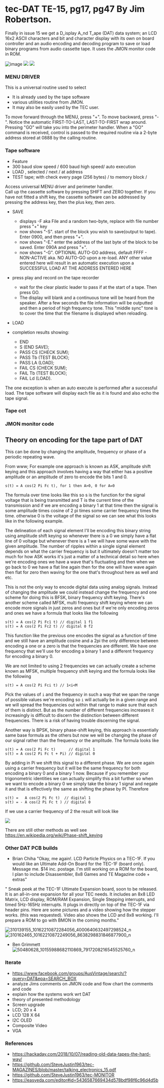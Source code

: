 # tec-DAT TE-15, pg17, pg47 By Jim Robertson. 

Finally in issue 15 we get a D_isplay A_nd T_ape (DAT) data system; an LCD 16x2 ASCII characters and bit and character display with its own on board controller and an audio encoding and decoding program to save or load binary programs from audio cassette tape. It uses the JMON monitor code in ROM. 

![image](https://user-images.githubusercontent.com/58069246/194963611-d41bad0c-b4dc-4c26-b323-f16f9e48dcba.png)
![](https://github.com/SteveJustin1963/tec-DAT/blob/master/pics/ccxx33.png)
![](https://github.com/SteveJustin1963/tec-DAT/blob/master/pics/ccvv55.png)


### MENU DRIVER 
This is a universal routine used to select 
- It is already used by the tape software 
- various utilities routine from JMON. 
- It may also be easily used by the TEC user.

To move forward through the MENU, press "+". To move backward, press "-". Notice the automatic FIRST-TO-LAST, LAST-TO-FIRST wrap around. Pressing "GO" will take you into the perimeter handler.  When a "GO" command is received, control is passed to the required routine via a 2-byte address stored at 0888 by the calling routine.  


### Tape software
- Feature
 - 300 baud slow speed / 600 baud high speed/  auto execution 
 - LOAD ,  selected /  next /  at address 
 - TEST tape; with check every page (256 bytes) / to memory block / 

Access universal MENU driver and perimeter handler.  
Call up the cassette software by pressing SHIFT and ZERO together. If you have not fitted a shift key, the cassette software can be addressed by pressing the address key, then the plus key, then zero. 
 
- SAVE
  - displays -F aka File and a random two-byte, replace with file number press "+" key
  - now shows "-S". start of the block you wish to save(output to tape). Enter 0900, and then press "+". 
  - now shows "-E." enter the address of the last byte of the block to be saved. Enter 090A and press "+". 
  - now shows "-G". OPTIONAL AUTO-GO address, default FFFF - NON-ACTIVE aka. NO AUTO-GO upon a re-load. ANY other value entered here will result in an automatic execution upon a SUCCESSFUL LOAD AT THE ADDRESS ENTERED HERE
- press play and record on the tape recorder 
  - wait for the clear plastic leader to pass if at the start of a tape. Then press GO. 
  - The display will blank and a continuous tone will be heard from the speaker. After a few seconds the file information will be outputted and then a period of high frequency tone. This "middle sync" tone is to cover the time that the filename is displayed when reloading. 

- LOAD

- completion results showing:
  - END 
  - S (END SAVE); 
  - PASS CS (CHECK SUM); 
  - PASS Tb (TEST BLOCK); 
  - PASS LA (LOAD); 
  - FAIL CS (CHECK SUM); 
  - FAIL Tb (TEST BLOCK); 
  - FAIL Ld (LOAD). 

The one exception is when an auto execute is performed after a successful load. The tape software will display each file as it is found and also echo the tape signal. 






### Tape cct 

### JMON monitor code



## Theory on encoding for the tape part of DAT
This can be done by changing the amplitude, frequency or phase of a periodic repeating wave.

From www;
For example one approach is known as ASK, amplitude shift keying and this approach involves having a way that either has a positive amplitude or an amplitude of zero to encode the bits 1 and 0. 
```
s(t) = A cos(2 Pi Fc t), for 1 then A>0, 0 for A=0
```
The formula over time looks like this so s is the function for the signal voltage that is being transmitted and T is the current time of the transmission and if we are encoding a binary 1 at that time then the signal is some amplitude times cosine of 2 pi times some carrier frequency times the time. otherwise 0 is the voltage of
the signal so we can see what this looks like in the following example.

The delineation of each signal element I'll be encoding this binary string using amplitude shift keying so whenever there is a 0 we simply have a flat line of 0 voltage but whenever there is a 1 we will have some wave with the given amplitude. The number of ripples within a single signal element depends on what the carrier frequency is but it ultimately doesn't matter too much for how ASK works it's just a matter of a technical detail so here when we're encoding ones we have a wave that's fluctuating and then when we go back to 0 we have a flat line again then for the one will have wave again then flat for zero then waving for the one that's throughout here as well and etc.

This is not the only way to encode digital data using analog signals. Instead of changing the amplitude we could instead change the frequency and one scheme for doing this is BFSK, binary frequency shift keying. There's another scheme called MFSK, multi frequency shift keying where we can encode more signals in just zeros and ones but if we're only encoding zeros and ones we have a formula that looks like the following
```
s(t) = A cos(2 Pi Fc1 t) // digital 1 f1
s(t) = A cos(2 Pi Fc2 t) // digital 0 f2
```
This function like the previous one encodes the signal as a function of time and we still have an amplitude cosine and a 2pi the only difference between encoding a one or a zero is that the frequencies are different. We have one frequency that we'll use for encoding a binary 1 and a different frequency for encoding a binary 0.

We are not limited to using 2 frequencies we can actually create a scheme known as MFSK, multiple frequency shift keying and the formula looks like the following
```
s(t) = A cos(2 Pi Fci t) // 1<i<M 
```
Pick the values of `i` and the frequency in such a way that we span the range of possible values we're encoding so `i` will actually be in a given range and we will spread the frequencies out within that range to make sure that each of them is distinct. But as the number of different frequencies increases it increasingly is difficult to discern the distinction between different frequencies. There is a risk of having trouble discerning the signal.


Another way is BPSK, binary phase-shift keying, this approach is essentially same base formula as the others but now we will be changing the phase of our signal rather than the frequency or the amplitude. The formula looks like 
```
s(t) = A cos(2 Pi Fc t)      // digital 1 
s(t) = A cos(2 Pi Fc t + Pi) // digital 0
```
By adding in Pi we shift this signal to a different phase. We are once again using a carrier frequency but it will be the same frequency for both encoding a binary 0 and a binary 1 now. Because if you remember your trigonometric identities we can actually simplify this a bit further so when we want to encode a binary 0 we simply take the binary 1 signal and negate it and that is effectively the same as shifting the phase by PI. Therefore
```
s(t) =   A cos(2 Pi Fc t)  // digital 1 
s(t) = - A cos(2 Pi Fc t ) // digital 0
```
If we use a carrier frequency of 2 the result will look like

![](https://github.com/SteveJustin1963/tec-DAT/blob/master/pics/bpsk.jpg)

There are still other methods as well see https://en.wikipedia.org/wiki/Phase-shift_keying



### Other DAT PCB builds
- Brian Chiha
"Okay, me again!.  LCD Particle Physics on a TEC-1F.    If you would like an Ultimate Add-On Board for the TEC-1F (board only).  Message me.  $14 inc. postage.  I'm still working on a ROM for the board, I plan to include Disassembler, 8x8 Games and TE Magazine code + extras"

" Sneak peek at the TEC-1F Ultimate Expansion board, soon to be released. It is an all-in-one expansion for all your TEC needs.  It includes an 8x8 LED Matrix, LCD display, ROM/RAM Expansion, Single Stepping interrupts, and timed 5Hz-165Hz interrupts.
It plugs in directly on top of the TEC-1F via header pins.   Here are some pictures and a video showing how the stepper works. (this was requested).  Video also shows the LCD and 8x8 working. I'll prepare a ROM to go with BMON in the coming months."


![310139155_10162210872284056_4000640632497298524_n](https://user-images.githubusercontent.com/58069246/194762452-aedd2334-35ea-401c-b04e-906fa4b18579.jpg)
![310162465_10162210872249056_8638298831846877900_n](https://user-images.githubusercontent.com/58069246/194762468-8f4087ef-c286-4bac-91b6-9e306aab18c2.jpg)




- Ben Grimmett
![50480628_10155988682110869_7917208216545525760_n](https://user-images.githubusercontent.com/58069246/194762762-295da801-78b8-4ddc-8784-fa0a7b4743fa.jpg)



### Iterate

- https://www.facebook.com/groups/AusVintage/search/?query=DAT&epa=SEARCH_BOX
- analyze Jims comments on JMON code and flow chart the comments and code 
- explain how the systems work wrt DAT
- theory of presented methodology
- Screen upgrade
- LCD; 20 x 4 
- LCD 128 X 64 
- I2C OLED
- Composite Video
- VGA

### References
- https://hackaday.com/2018/10/07/reading-old-data-tapes-the-hard-way/
- https://github.com/SteveJustin1963/tec-MAGAZINES/blob/master/talking_electronics_15.pdf
- https://github.com/SteveJustin1963/tec-MONITOR
- https://easyeda.com/editor#id=5436587669434d578bdf98f6c96d4d5b




